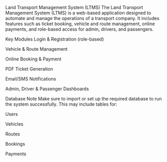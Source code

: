 Land Transport Management System (LTMS)
The Land Transport Management System (LTMS) is a web-based application designed to automate and manage the operations of a transport company. It includes features such as ticket booking, vehicle and route management, online payments, and role-based access for admin, drivers, and passengers.

 Key Modules
Login & Registration (role-based)

Vehicle & Route Management

Online Booking & Payment

PDF Ticket Generation

Email/SMS Notifications

Admin, Driver & Passenger Dashboards

 Database Note
Make sure to import or set up the required database to run the system successfully. This may include tables for:

Users

Vehicles

Routes

Bookings

Payments
